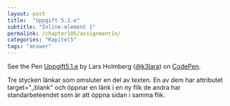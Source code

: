 ```yaml
---
layout: post
title:  "Uppgift 5.1.e"
subtitle: "Inline-element 1"
permalink: /chapter105/assignment1e/
categories: "Kapitel5"
tags: "answer"
---
```

<p data-height="720" data-theme-id="light" data-slug-hash="MpPYrj" data-default-tab="html,result" data-user="k3lara" data-embed-version="2" data-pen-title="Uppgift5.1.e" class="codepen">See the Pen <a href="http://codepen.io/k3lara/pen/MpPYrj/">Uppgift5.1.e</a> by Lars Holmberg (<a href="http://codepen.io/k3lara">@k3lara</a>) on <a href="http://codepen.io">CodePen</a>.</p>
<script async src="https://production-assets.codepen.io/assets/embed/ei.js"></script>
<figcaption>Tre stycken länkar som omsluter en del av texten. En av dem har attributet target="_blank" och öppnar en länk i en ny flik de andra har standarbeteendet som är att öppna sidan i samma flik.  </figcaption>
